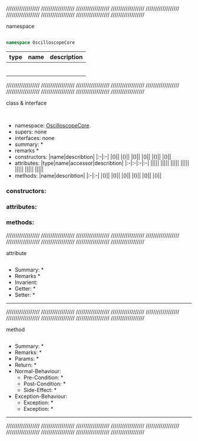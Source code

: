 //////////////////
//////////////////
//////////////////
//////////////////
//////////////////
//////////////////
//////////////////
//////////////////
//////////////////

namespace

## 
<span id=""></span>
```C#
namespace OscilloscopeCore
```
|type|name|description|
|:-|:-|:-|
||[](#)||
||[](#)||
||[](#)||
||[](#)||
||[](#)||
||[](#)||

//////////////////
//////////////////
//////////////////
//////////////////
//////////////////
//////////////////
//////////////////
//////////////////
//////////////////

class & interface

## 
<span id=""></span>

```C#

```

* namespace: [OscilloscopeCore](#OscilloscopeCore).[]()
* supers: none
* interfaces: none
* summary:
  * 
* remarks
  * 
* constructors:
  |name|describtion|
  |:-|:-|
  |[](#)()||
  |[](#)()||
  |[](#)()||
  |[](#)()||
  |[](#)()||
  |[](#)()||
* attributes:
  |type|name|accessor|describtion|
  |:-|:-|:-|:-|
  ||[](#)|||
  ||[](#)|||
  ||[](#)|||
  ||[](#)|||
  ||[](#)|||
  ||[](#)|||
  ||[](#)|||
* methods:
  |name|describtion|
  |:-|:-|
  |[](#)()||
  |[](#)()||
  |[](#)()||
  |[](#)()||
  |[](#)()||
  |[](#)()||

### constructors:

### attributes:

### methods:

//////////////////
//////////////////
//////////////////
//////////////////
//////////////////
//////////////////
//////////////////
//////////////////
//////////////////

attribute


<span id=""></span>

```C#

```

* Summary:
  * 
* Remarks
  * 
* Invarient:
* Getter:
  * 
* Setter:
  * 
---------------------------------------------------------

//////////////////
//////////////////
//////////////////
//////////////////
//////////////////
//////////////////
//////////////////
//////////////////
//////////////////

method


<span id=""></span>

```C#

```

* Summary:
  * 
* Remarks:
  * 
* Params:
  * 
* Return:
  * 
* Normal-Behaviour:
  * Pre-Condition:
    * 
  * Post-Condition:
    * 
  * Side-Effect:
    * 
* Exception-Behaviour:
  * Exception:
    * 
  * Exception:
    * 
---------------------------------------------------------

//////////////////
//////////////////
//////////////////
//////////////////
//////////////////
//////////////////
//////////////////
//////////////////
//////////////////